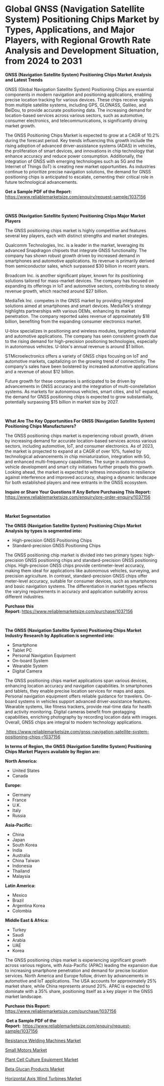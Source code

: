 <p><h1>Global GNSS (Navigation Satellite System) Positioning Chips Market by Types, Applications, and Major Players, with Regional Growth Rate Analysis and Development Situation, from 2024 to 2031</h1></p><p><strong>GNSS (Navigation Satellite System) Positioning Chips Market Analysis and Latest Trends</strong></p>
<p><p>GNSS (Global Navigation Satellite System) Positioning Chips are essential components in modern navigation and positioning applications, enabling precise location tracking for various devices. These chips receive signals from multiple satellite systems, including GPS, GLONASS, Galileo, and BeiDou, to provide accurate positioning data. The increasing demand for location-based services across various sectors, such as automotive, consumer electronics, and telecommunications, is significantly driving market growth. </p><p>The GNSS Positioning Chips Market is expected to grow at a CAGR of 10.2% during the forecast period. Key trends influencing this growth include the rising adoption of advanced driver-assistance systems (ADAS) in vehicles, the proliferation of smart devices, and innovations in chip technology that enhance accuracy and reduce power consumption. Additionally, the integration of GNSS with emerging technologies such as 5G and the Internet of Things (IoT) is creating new market opportunities. As industries continue to prioritize precise navigation solutions, the demand for GNSS positioning chips is anticipated to escalate, cementing their critical role in future technological advancements.</p></p>
<p><strong>Get a Sample PDF of the Report:&nbsp;</strong> <a href="https://www.reliablemarketsize.com/enquiry/request-sample/1037156?utm_campaign=1694&utm_medium=2&utm_source=Github&utm_content=ia&utm_term=18102024&utm_id=gnss-navigation-satellite-system-positioning-chips">https://www.reliablemarketsize.com/enquiry/request-sample/1037156</a></p>
<p>&nbsp;</p>
<p><strong>GNSS (Navigation Satellite System) Positioning Chips Major Market Players</strong></p>
<p><p>The GNSS positioning chips market is highly competitive and features several key players, each with distinct strengths and market strategies.</p><p>Qualcomm Technologies, Inc. is a leader in the market, leveraging its advanced Snapdragon chipsets that integrate GNSS functionality. The company has shown robust growth driven by increased demand in smartphones and automotive applications. Its revenue is primarily derived from semiconductor sales, which surpassed $30 billion in recent years.</p><p>Broadcom Inc. is another significant player, known for its positioning solutions tailored for mass-market devices. The company has focused on expanding its offerings in IoT and automotive sectors, contributing to steady revenue growth, which reached around $27 billion.</p><p>MediaTek Inc. competes in the GNSS market by providing integrated solutions aimed at smartphones and smart devices. MediaTek's strategy highlights partnerships with various OEMs, enhancing its market penetration. The company reported sales revenue of approximately $18 billion, benefiting from the expanding consumer electronics market.</p><p>U-blox specializes in positioning and wireless modules, targeting industrial and automotive applications. The company has seen consistent growth due to the rising demand for high-precision positioning technologies, especially in autonomous vehicles. U-blox's annual revenue is around $1 billion.</p><p>STMicroelectronics offers a variety of GNSS chips focusing on IoT and automotive markets, capitalizing on the growing trend of connectivity. The company's sales have been bolstered by increased automotive applications and a revenue of about $12 billion.</p><p>Future growth for these companies is anticipated to be driven by advancements in GNSS accuracy and the integration of multi-constellation systems. As markets for autonomous vehicles, smart cities, and IoT expand, the demand for GNSS positioning chips is expected to grow substantially, potentially surpassing $15 billion in market size by 2027.</p></p>
<p>&nbsp;</p>
<p><strong>What Are The Key Opportunities For GNSS (Navigation Satellite System) Positioning Chips Manufacturers?</strong></p>
<p><p>The GNSS positioning chips market is experiencing robust growth, driven by increasing demand for accurate location-based services across various sectors, including automotive, IoT, and consumer electronics. As of 2023, the market is projected to expand at a CAGR of over 10%, fueled by technological advancements in chip miniaturization, integration with 5G, and enhanced multi-frequency capabilities. The surge in autonomous vehicle development and smart city initiatives further propels this growth. Looking ahead, the market is expected to witness innovations in resilience against interference and improved accuracy, shaping a dynamic landscape for both established players and new entrants in the GNSS ecosystem.</p></p>
<p><strong>Inquire or Share Your Questions If Any Before Purchasing This Report:</strong> <a href="https://www.reliablemarketsize.com/enquiry/pre-order-enquiry/1037156?utm_campaign=1694&utm_medium=2&utm_source=Github&utm_content=ia&utm_term=18102024&utm_id=gnss-navigation-satellite-system-positioning-chips">https://www.reliablemarketsize.com/enquiry/pre-order-enquiry/1037156</a></p>
<p>&nbsp;</p>
<p><strong>Market Segmentation</strong></p>
<p><strong>The GNSS (Navigation Satellite System) Positioning Chips Market Analysis by types is segmented into:</strong></p>
<p><ul><li>High-precision GNSS Positioning Chips</li><li>Standard-precision GNSS Positioning Chips</li></ul></p>
<p><p>The GNSS positioning chip market is divided into two primary types: high-precision GNSS positioning chips and standard-precision GNSS positioning chips. High-precision GNSS chips provide centimeter-level accuracy, making them ideal for applications like autonomous vehicles, surveying, and precision agriculture. In contrast, standard-precision GNSS chips offer meter-level accuracy, suitable for consumer devices, such as smartphones and basic navigation systems. The differentiation in market types reflects the varying requirements in accuracy and application suitability across different industries.</p></p>
<p><strong>Purchase this Report:&nbsp;</strong><a href="https://www.reliablemarketsize.com/purchase/1037156?utm_campaign=1694&utm_medium=2&utm_source=Github&utm_content=ia&utm_term=18102024&utm_id=gnss-navigation-satellite-system-positioning-chips">https://www.reliablemarketsize.com/purchase/1037156</a></p>
<p>&nbsp;</p>
<p><strong>The GNSS (Navigation Satellite System) Positioning Chips Market Industry Research by Application is segmented into:</strong></p>
<p><ul><li>Smartphone</li><li>Tablet PC</li><li>Personal Navigation Equipment</li><li>On-board System</li><li>Wearable System</li><li>Digital Camera</li></ul></p>
<p><p>The GNSS positioning chips market applications span various devices, enhancing location accuracy and navigation capabilities. In smartphones and tablets, they enable precise location services for maps and apps. Personal navigation equipment offers reliable guidance for travelers. On-board systems in vehicles support advanced driver-assistance features. Wearable systems, like fitness trackers, provide real-time data for health and activity monitoring. Digital cameras benefit from geotagging capabilities, enriching photography by recording location data with images. Overall, GNSS chips are integral to modern technology applications.</p></p>
<p><a href="https://www.reliablemarketsize.com/gnss-navigation-satellite-system-positioning-chips-r1037156?utm_campaign=1694&utm_medium=2&utm_source=Github&utm_content=ia&utm_term=18102024&utm_id=gnss-navigation-satellite-system-positioning-chips">&nbsp;https://www.reliablemarketsize.com/gnss-navigation-satellite-system-positioning-chips-r1037156</a></p>
<p><strong>In terms of Region, the GNSS (Navigation Satellite System) Positioning Chips Market Players available by Region are:</strong></p>
<p>
    <p> <strong> North America: </strong>
        <ul>
            <li>United States</li>
            <li>Canada</li>
        </ul>
        </p> 
    <p> <strong> Europe: </strong>
        <ul>
            <li>Germany</li>
            <li>France</li>
            <li>U.K.</li>
            <li>Italy</li>
            <li>Russia</li>
        </ul>
        </p> 
    <p> <strong> Asia-Pacific: </strong>
        <ul>
            <li>China</li>
            <li>Japan</li>
            <li>South Korea</li>
            <li>India</li>
            <li>Australia</li>
            <li>China Taiwan</li>
            <li>Indonesia</li>
            <li>Thailand</li>
            <li>Malaysia</li>
        </ul>
        </p> 
    <p> <strong> Latin America: </strong>
        <ul>
            <li>Mexico</li>
            <li>Brazil</li>
            <li>Argentina Korea</li>
            <li>Colombia</li>
        </ul>
        </p> 
    <p> <strong> Middle East & Africa: </strong>
        <ul>
            <li>Turkey</li>
            <li>Saudi</li>
            <li>Arabia</li>
            <li>UAE</li>
            <li>Korea</li>
        </ul>
    </p>
    </p>
<p><p>The GNSS positioning chips market is experiencing significant growth across various regions, with Asia-Pacific (APAC) leading the expansion due to increasing smartphone penetration and demand for precise location services. North America and Europe follow, driven by advancements in automotive and IoT applications. The USA accounts for approximately 25% market share, while China represents around 20%. APAC is expected to dominate with a 35% share, positioning itself as a key player in the GNSS market landscape.</p></p>
<p><strong>Purchase this Report: </strong><a href="https://www.reliablemarketsize.com/purchase/1037156?utm_campaign=1694&utm_medium=2&utm_source=Github&utm_content=ia&utm_term=18102024&utm_id=gnss-navigation-satellite-system-positioning-chips">https://www.reliablemarketsize.com/purchase/1037156</a></p>
<p>&nbsp;<strong>Get a Sample PDF of the Report:&nbsp;&nbsp;</strong><a href="https://www.reliablemarketsize.com/enquiry/request-sample/1037156?utm_campaign=1694&utm_medium=2&utm_source=Github&utm_content=ia&utm_term=18102024&utm_id=gnss-navigation-satellite-system-positioning-chips">https://www.reliablemarketsize.com/enquiry/request-sample/1037156</a></p>
<p><strong></strong></p>
<p><p><a href="https://www.linkedin.com/pulse/surfing-resistance-welding-machines-wave-riding-market-r45wf?utm_campaign=1694&utm_medium=2&utm_source=Github&utm_content=ia&utm_term=18102024&utm_id=gnss-navigation-satellite-system-positioning-chips">Resistance Welding Machines Market</a></p><p><a href="https://www.linkedin.com/pulse/small-motors-market-revolution-size-share-emerging-trends-2024-wkclf?utm_campaign=1694&utm_medium=2&utm_source=Github&utm_content=ia&utm_term=18102024&utm_id=gnss-navigation-satellite-system-positioning-chips">Small Motors Market</a></p><p><a href="https://www.linkedin.com/pulse/global-plant-cell-culture-equipment-market-product-types-eoqqf?utm_campaign=1694&utm_medium=2&utm_source=Github&utm_content=ia&utm_term=18102024&utm_id=gnss-navigation-satellite-system-positioning-chips">Plant Cell Culture Equipment Market</a></p><p><a href="https://www.linkedin.com/pulse/opportunities-challenges-beta-glucan-products-market-strategic-brd3e?utm_campaign=1694&utm_medium=2&utm_source=Github&utm_content=ia&utm_term=18102024&utm_id=gnss-navigation-satellite-system-positioning-chips">Beta Glucan Products Market</a></p><p><a href="https://www.linkedin.com/pulse/comprehensive-horizontal-axis-wind-turbines-market-report-jxghf?utm_campaign=1694&utm_medium=2&utm_source=Github&utm_content=ia&utm_term=18102024&utm_id=gnss-navigation-satellite-system-positioning-chips">Horizontal Axis Wind Turbines Market</a></p></p>